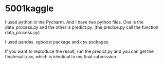 # 5001kaggle


I used python in the Pycharm. And I have two python files. One is the data_process.py and the other is predict.py. (the predice.py call the function data_process.py)

I used pandas, xgboost package and csv packages.

If you want to reproduce the result, run the predict.py and you can get the finalresult.csv, which is identical to my final submission.
